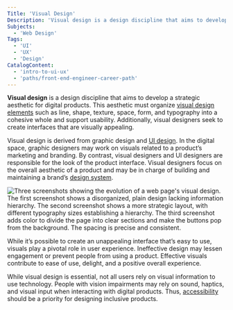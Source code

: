 ```yaml
---
Title: 'Visual Design'
Description: 'Visual design is a design discipline that aims to develop a strategic aesthetic for digital products.'
Subjects:
  - 'Web Design'
Tags:
  - 'UI'
  - 'UX'
  - 'Design'
CatalogContent:
  - 'intro-to-ui-ux'
  - 'paths/front-end-engineer-career-path'
---
```


**Visual design** is a design discipline that aims to develop a strategic aesthetic for digital products. This aesthetic must organize [visual design elements](https://www.codecademy.com/resources/docs/uiux/visual-design-elements) such as line, shape, texture, space, form, and typography into a cohesive whole and support usability. Additionally, visual designers seek to create interfaces that are visually appealing.

Visual design is derived from graphic design and [UI design](https://www.codecademy.com/resources/docs/uiux/ui-design). In the digital space, graphic designers may work on visuals related to a product’s marketing and branding. By contrast, visual designers and UI designers are responsible for the look of the product interface. Visual designers focus on the overall aesthetic of a product and may be in charge of building and maintaining a brand’s [design system](https://www.codecademy.com/resources/docs/uiux/design-system).

![Three screenshots showing the evolution of a web page's visual design. The first screenshot shows a disorganized, plain design lacking information hierarchy. The second screenshot shows a more strategic layout, with different typography sizes establishing a hierarchy. The third screenshot adds color to divide the page into clear sections and make the buttons pop from the background. The spacing is precise and consistent.](https://raw.githubusercontent.com/Codecademy/docs/main/media/visual-design.png)

While it’s possible to create an unappealing interface that’s easy to use, visuals play a pivotal role in user experience. Ineffective design may lessen engagement or prevent people from using a product. Effective visuals contribute to ease of use, delight, and a positive overall experience.

While visual design is essential, not all users rely on visual information to use technology. People with vision impairments may rely on sound, haptics, and visual input when interacting with digital products. Thus, [accessibility](https://www.codecademy.com/resources/docs/uiux/design-methodologies/accessibility) should be a priority for designing inclusive products.

